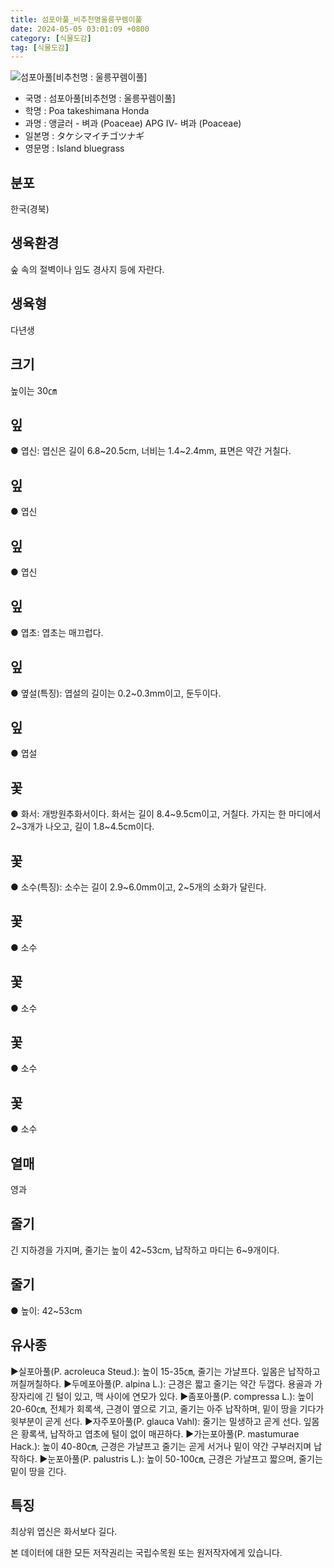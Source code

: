 ```yaml
---
title: 섬포아풀_비추천명울릉꾸렘이풀
date: 2024-05-05 03:01:09 +0800
category: [식물도감]
tag: [식물도감]
---
```




![섬포아풀[비추천명 : 울릉꾸렘이풀]](/fileUpload/plants/basic/Gramineae/Poa/14691/14691_1_th2.jpg)
- 국명 : 섬포아풀[비추천명 : 울릉꾸렘이풀]
- 학명 : Poa takeshimana Honda
- 과명 : 앵글러 - 벼과 (Poaceae) APG Ⅳ- 벼과 (Poaceae)
- 일본명 : タケシマイチゴツナギ
- 영문명 : Island bluegrass


## 분포
한국(경북)
## 생육환경
숲 속의 절벽이나 임도 경사지 등에 자란다.
## 생육형
다년생
## 크기
높이는 30㎝
## 잎
● 엽신: 엽신은 길이 6.8~20.5cm, 너비는 1.4~2.4mm, 표면은 약간 거칠다.
## 잎
● 엽신
## 잎
● 엽신
## 잎
● 엽초: 엽초는 매끄럽다.
## 잎
● 옆설(특징): 엽설의 길이는 0.2~0.3mm이고, 둔두이다.
## 잎
● 엽설
## 꽃
● 화서: 개방원추화서이다. 화서는 길이 8.4~9.5cm이고, 거칠다. 가지는 한 마디에서 2~3개가 나오고, 길이 1.8~4.5cm이다.
## 꽃
● 소수(특징): 소수는 길이 2.9~6.0mm이고, 2~5개의 소화가 달린다.
## 꽃
● 소수
## 꽃
● 소수
## 꽃
● 소수
## 꽃
● 소수
## 열매
영과
## 줄기
긴 지하경을 가지며, 줄기는  높이 42~53cm, 납작하고 마디는 6~9개이다.
## 줄기
● 높이: 42~53cm
## 유사종
▶실포아풀(P. acroleuca Steud.): 높이 15-35㎝, 줄기는 가냘프다. 잎몸은 납작하고 꺼칠꺼칠하다.▶두메포아풀(P. alpina L.): 근경은 짧고 줄기는 약간 두껍다. 용골과 가장자리에 긴 털이 있고, 맥 사이에 연모가 있다.▶좀포아풀(P. compressa L.): 높이 20-60㎝, 전체가 회록색, 근경이 옆으로 기고, 줄기는 아주 납작하며, 밑이 땅을 기다가 윗부분이 곧게 선다. ▶자주포아풀(P. glauca Vahl): 줄기는 밀생하고 곧게 선다. 잎몸은 황록색, 납작하고 엽초에 털이 없이 매끈하다. ▶가는포아풀(P. mastumurae Hack.): 높이 40-80㎝, 근경은 가냘프고 줄기는 곧게 서거나 밑이 약간 구부러지며 납작하다. ▶눈포아풀(P. palustris L.): 높이 50-100㎝, 근경은 가냘프고 짧으며, 줄기는 밑이 땅을 긴다. 
## 특징
최상위 엽신은 화서보다 길다.






본 데이터에 대한 모든 저작권리는 국립수목원 또는 원저작자에게 있습니다.
